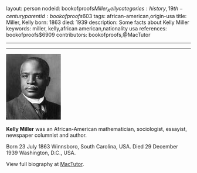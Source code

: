 layout: person
nodeid: bookofproofs$Miller_Kelly
categories: history,19th-century
parentid: bookofproofs$603
tags: african-american,origin-usa
title: Miller, Kelly
born: 1863
died: 1939
description: Some facts about Kelly Miller
keywords: miller, kelly,african american,nationality usa
references: bookofproofs$6909
contributors: bookofproofs,@MacTutor

---


---

![Miller_Kelly.jpg](https://github.com/bookofproofs/bookofproofs.github.io/blob/main/_sources/_assets/images/portraits/Miller_Kelly.jpg?raw=true)

**Kelly Miller** was an African-American mathematician, sociologist, essayist, newspaper columnist and author.

Born 23 July 1863 Winnsboro, South Carolina, USA. Died 29 December 1939 Washington, D.C., USA.


View full biography at [MacTutor](https://mathshistory.st-andrews.ac.uk/Biographies/Miller_Kelly/).